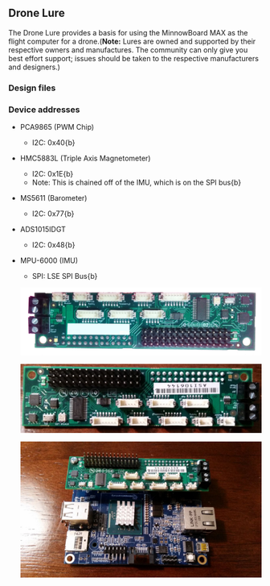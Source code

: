 ## Drone Lure

The Drone Lure provides a basis for using the MinnowBoard MAX as
the flight computer for a drone.(**Note:** Lures are owned and 
supported by their respective owners and manufactures. The community 
can only give you best effort support; issues should be taken to 
the respective manufacturers and designers.)

### Design files

### Device addresses

- PCA9865 (PWM Chip)
  - I2C: 0x40{b}
- HMC5883L (Triple Axis Magnetometer)
  - I2C: 0x1E{b}
  - Note: This is chained off of the IMU, which is on the SPI bus{b}
- MS5611 (Barometer)
  - I2C: 0x77{b}
- ADS1015IDGT
  - I2C: 0x48{b}
- MPU-6000 (IMU)
  - SPI: LSE SPI Bus{b}
  
  ![Drone Lure](pages/lures/1198px-Drone-lure.png)
  
  ![Drone Lure](pages/lures/1200px-Drone-lure2.jpg)
  
  ![Drone Lure on MinnowBoard](pages/lures/1200px-Drone-lure-on-minnow.jpg)

